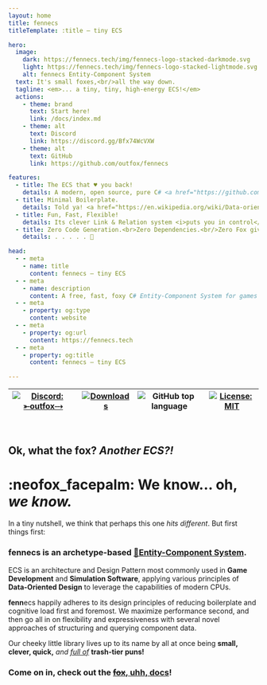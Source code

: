 ```yaml
---
layout: home
title: fennecs
titleTemplate: :title — tiny ECS

hero:
  image: 
    dark: https://fennecs.tech/img/fennecs-logo-stacked-darkmode.svg
    light: https://fennecs.tech/img/fennecs-logo-stacked-lightmode.svg
    alt: fennecs Entity-Component System
  text: It's small foxes,<br/>all the way down.
  tagline: <em>... a tiny, tiny, high-energy ECS!</em>
  actions:
    - theme: brand
      text: Start here!
      link: /docs/index.md
    - theme: alt
      text: Discord
      link: https://discord.gg/Bfx74WcVXW
    - theme: alt
      text: GitHub
      link: https://github.com/outfox/fennecs

features:
  - title: The ECS that ♥️ you back!
    details: A modern, open source, pure C# <a href="https://github.com/SanderMertens/ecs-faq" target="_blank">🔗Entity-Component System</a> for amazing games and simulations!
  - title: Minimal Boilerplate.
    details: Told ya! <a href="https://en.wikipedia.org/wiki/Data-oriented_design" target="_blank">🔗Data-Oriented Design</a> can be slick and simple after all! <br/><i>Make choices, not compromises!</i>
  - title: Fun, Fast, Flexible!
    details: Its clever Link & Relation system <i>puts you in control</i> of how your Entities and Objects relate. 
  - title: Zero Code Generation.<br>Zero Dependencies.<br/>Zero Fox given.
    details: . . . . . 💢

head:
  - - meta
    - name: title
      content: fennecs — tiny ECS
  - - meta
    - name: description
      content: A free, fast, foxy C# Entity-Component System for games and simulations!
  - - meta
    - property: og:type
      content: website
  - - meta
    - property: og:url
      content: https://fennecs.tech
  - - meta
    - property: og:title
      content: fennecs — tiny ECS

---
```


| [![Discord: ⤜outfox⤏](https://img.shields.io/badge/Discord-_%E2%A4%9Coutfox%E2%A4%8F-284AAF?style=for-the-badge&logo=discord&logoColor=f5f5f5)](https://discord.gg/Bfx74WcVXW) | [![Downloads](https://img.shields.io/nuget/dt/fennecs?style=for-the-badge&color=284AAF&logo=nuget&logoColor=f5f5f5)](https://www.nuget.org/packages/fennecs/) | ![GitHub top language](https://img.shields.io/badge/C%23-100%25_-284AAF?style=for-the-badge&logo=dotnet&logoColor=f5f5f5) | [![License: MIT](https://img.shields.io/github/license/outfox/fennecs?style=for-the-badge&color=284AAF)](https://github.com/outfox/fennECS?tab=MIT-1-ov-file#readme) |
|-----|-----|-----|-----|

<br/>

## Ok, what the fox? *Another ECS?!*
# :neofox_facepalm: We know... oh, _we know._    

In a tiny nutshell, we think that perhaps this one *hits different*. But first things first:

###  **fenn**ecs is an archetype-based [🔗Entity-Component System](https://github.com/SanderMertens/ecs-faq). 

ECS is an architecture and Design Pattern most commonly used in **Game Development** and **Simulation Software**, applying various principles of **Data-Oriented Design** to leverage the capabilities of modern CPUs.

**fenn**ecs happily adheres to its design principles of reducing boilerplate and cognitive load first and foremost. We maximize performance second, and then go all in on flexibility and expressiveness with several novel approaches of structuring and querying component data. 

Our cheeky little library lives up to its name by all at once being **small, clever, quick,** *and <u>full of</u>* **trash-tier puns!**

### Come on in, check out the [~~fox~~, uhh, docs](/docs/index.md)!